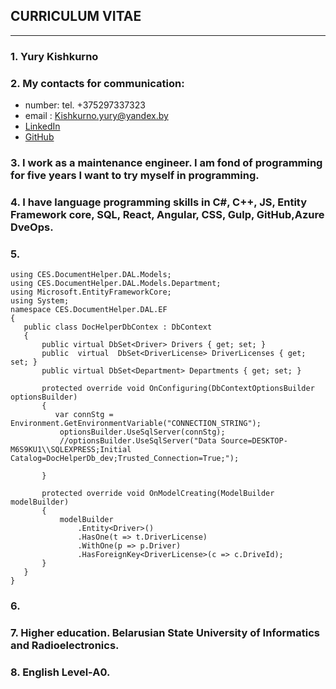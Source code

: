  ## CURRICULUM VITAE 
-------
### 1. Yury Kishkurno
### 2. My contacts for communication:
  * number: tel. +375297337323
  * email : [Kishkurno.yury@yandex.by](Kishkurno.yury@yandex.by)
  * [LinkedIn](https://www.linkedin.com/in/%D1%8E%D1%80%D0%B8%D0%B9-%D0%BA%D0%B8%D1%88%D0%BA%D1%83%D1%80%D0%BD%D0%BE-3514a4183/)
  * [GitHub](https://github.com/YuryZeroCool)
 ### 3. I work as a maintenance engineer. I am fond of programming for five years I want to try myself in programming.
 ### 4. I have language programming skills in C#, C++, JS, Entity Framework core, SQL, React, Angular, CSS, Gulp, GitHub,Azure DveOps. 
 ### 5.

 ```
using CES.DocumentHelper.DAL.Models;
using CES.DocumentHelper.DAL.Models.Department;
using Microsoft.EntityFrameworkCore;
using System;
namespace CES.DocumentHelper.DAL.EF
{
    public class DocHelperDbContex : DbContext
    {
        public virtual DbSet<Driver> Drivers { get; set; }
        public  virtual  DbSet<DriverLicense> DriverLicenses { get; set; }
        public virtual DbSet<Department> Departments { get; set; }

        protected override void OnConfiguring(DbContextOptionsBuilder optionsBuilder)
        {
           var connStg = Environment.GetEnvironmentVariable("CONNECTION_STRING");
            optionsBuilder.UseSqlServer(connStg);
            //optionsBuilder.UseSqlServer("Data Source=DESKTOP-M6S9KU1\\SQLEXPRESS;Initial Catalog=DocHelperDb_dev;Trusted_Connection=True;");

        }
                       
        protected override void OnModelCreating(ModelBuilder modelBuilder)
        {
            modelBuilder
                .Entity<Driver>()
                .HasOne(t => t.DriverLicense)
                .WithOne(p => p.Driver)
                .HasForeignKey<DriverLicense>(c => c.DriveId);
        }
    }
}
 ``` 
 ### 6.
 ### 7. Higher education. Belarusian State University of Informatics and Radioelectronics.
 ### 8. English Level-A0.

           



